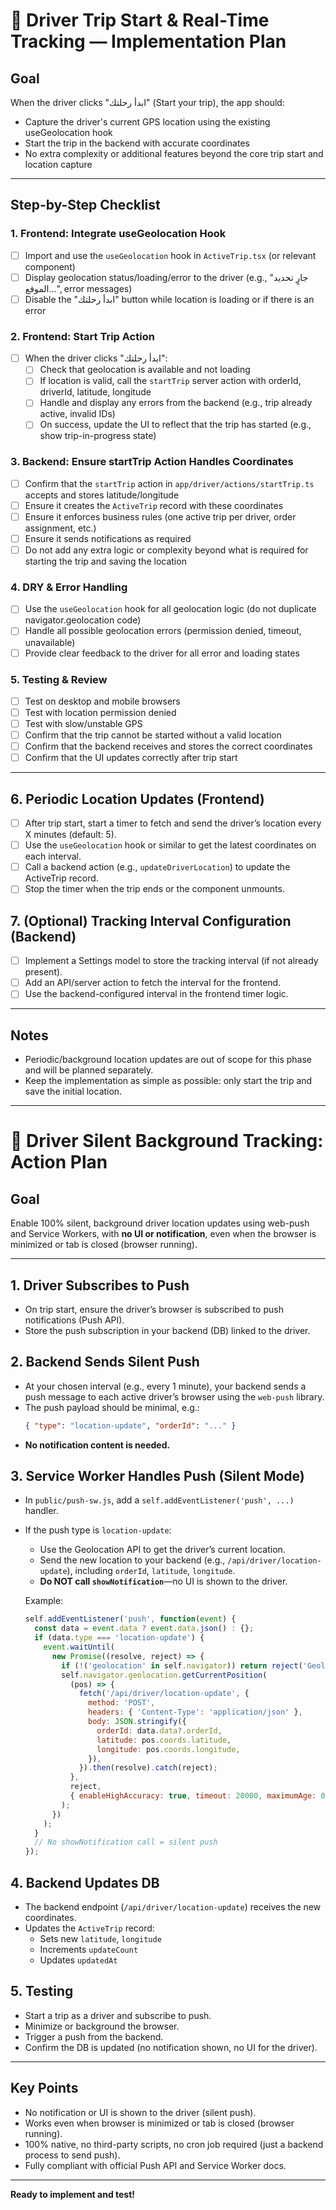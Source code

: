 # 🚦 Driver Trip Start & Real-Time Tracking — Implementation Plan

## Goal
When the driver clicks "ابدأ رحلتك" (Start your trip), the app should:
- Capture the driver's current GPS location using the existing useGeolocation hook
- Start the trip in the backend with accurate coordinates
- No extra complexity or additional features beyond the core trip start and location capture

---

## Step-by-Step Checklist

### 1. Frontend: Integrate useGeolocation Hook
- [ ] Import and use the `useGeolocation` hook in `ActiveTrip.tsx` (or relevant component)
- [ ] Display geolocation status/loading/error to the driver (e.g., "جارٍ تحديد الموقع...", error messages)
- [ ] Disable the "ابدأ رحلتك" button while location is loading or if there is an error

### 2. Frontend: Start Trip Action
- [ ] When the driver clicks "ابدأ رحلتك":
    - [ ] Check that geolocation is available and not loading
    - [ ] If location is valid, call the `startTrip` server action with orderId, driverId, latitude, longitude
    - [ ] Handle and display any errors from the backend (e.g., trip already active, invalid IDs)
    - [ ] On success, update the UI to reflect that the trip has started (e.g., show trip-in-progress state)

### 3. Backend: Ensure startTrip Action Handles Coordinates
- [ ] Confirm that the `startTrip` action in `app/driver/actions/startTrip.ts` accepts and stores latitude/longitude
- [ ] Ensure it creates the `ActiveTrip` record with these coordinates
- [ ] Ensure it enforces business rules (one active trip per driver, order assignment, etc.)
- [ ] Ensure it sends notifications as required
- [ ] Do not add any extra logic or complexity beyond what is required for starting the trip and saving the location

### 4. DRY & Error Handling
- [ ] Use the `useGeolocation` hook for all geolocation logic (do not duplicate navigator.geolocation code)
- [ ] Handle all possible geolocation errors (permission denied, timeout, unavailable)
- [ ] Provide clear feedback to the driver for all error and loading states

### 5. Testing & Review
- [ ] Test on desktop and mobile browsers
- [ ] Test with location permission denied
- [ ] Test with slow/unstable GPS
- [ ] Confirm that the trip cannot be started without a valid location
- [ ] Confirm that the backend receives and stores the correct coordinates
- [ ] Confirm that the UI updates correctly after trip start

---

## 6. Periodic Location Updates (Frontend)
- [ ] After trip start, start a timer to fetch and send the driver’s location every X minutes (default: 5).
- [ ] Use the `useGeolocation` hook or similar to get the latest coordinates on each interval.
- [ ] Call a backend action (e.g., `updateDriverLocation`) to update the ActiveTrip record.
- [ ] Stop the timer when the trip ends or the component unmounts.

## 7. (Optional) Tracking Interval Configuration (Backend)
- [ ] Implement a Settings model to store the tracking interval (if not already present).
- [ ] Add an API/server action to fetch the interval for the frontend.
- [ ] Use the backend-configured interval in the frontend timer logic.

---

## Notes
- Periodic/background location updates are out of scope for this phase and will be planned separately.
- Keep the implementation as simple as possible: only start the trip and save the initial location. 

---

# 🚗 Driver Silent Background Tracking: Action Plan

## Goal
Enable 100% silent, background driver location updates using web-push and Service Workers, with **no UI or notification**, even when the browser is minimized or tab is closed (browser running).

---

## 1. **Driver Subscribes to Push**
- On trip start, ensure the driver’s browser is subscribed to push notifications (Push API).
- Store the push subscription in your backend (DB) linked to the driver.

## 2. **Backend Sends Silent Push**
- At your chosen interval (e.g., every 1 minute), your backend sends a push message to each active driver’s browser using the `web-push` library.
- The push payload should be minimal, e.g.:
  ```json
  { "type": "location-update", "orderId": "..." }
  ```
- **No notification content is needed.**

## 3. **Service Worker Handles Push (Silent Mode)**
- In `public/push-sw.js`, add a `self.addEventListener('push', ...)` handler.
- If the push type is `location-update`:
  - Use the Geolocation API to get the driver’s current location.
  - Send the new location to your backend (e.g., `/api/driver/location-update`), including `orderId`, `latitude`, `longitude`.
  - **Do NOT call `showNotification`**—no UI is shown to the driver.

  Example:
  ```js
  self.addEventListener('push', function(event) {
    const data = event.data ? event.data.json() : {};
    if (data.type === 'location-update') {
      event.waitUntil(
        new Promise((resolve, reject) => {
          if (!('geolocation' in self.navigator)) return reject('Geolocation not supported');
          self.navigator.geolocation.getCurrentPosition(
            (pos) => {
              fetch('/api/driver/location-update', {
                method: 'POST',
                headers: { 'Content-Type': 'application/json' },
                body: JSON.stringify({
                  orderId: data.data?.orderId,
                  latitude: pos.coords.latitude,
                  longitude: pos.coords.longitude,
                }),
              }).then(resolve).catch(reject);
            },
            reject,
            { enableHighAccuracy: true, timeout: 20000, maximumAge: 0 }
          );
        })
      );
    }
    // No showNotification call = silent push
  });
  ```

## 4. **Backend Updates DB**
- The backend endpoint (`/api/driver/location-update`) receives the new coordinates.
- Updates the `ActiveTrip` record:
  - Sets new `latitude`, `longitude`
  - Increments `updateCount`
  - Updates `updatedAt`

## 5. **Testing**
- Start a trip as a driver and subscribe to push.
- Minimize or background the browser.
- Trigger a push from the backend.
- Confirm the DB is updated (no notification shown, no UI for the driver).

---

## **Key Points**
- No notification or UI is shown to the driver (silent push).
- Works even when browser is minimized or tab is closed (browser running).
- 100% native, no third-party scripts, no cron job required (just a backend process to send push).
- Fully compliant with official Push API and Service Worker docs.

---

**Ready to implement and test!** 